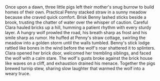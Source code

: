Once upon a dawn, three little pigs left their mother's snug burrow to build homes of their own.
Practical Penny stacked straw in a sunny meadow because she craved quick comfort.
Brisk Benny lashed sticks beside a brook, trusting the chatter of water over the whisper of caution.
Careful Clara hauled bricks up a hill, humming a patient rhythm with every sturdy layer.
A hungry wolf prowled the road, his breath sharp as frost and his smile sharp as rumor.
He huffed at Penny's straw cottage, swirling the meadow into a golden storm until the walls tumbled.
Benny's stick lodge rattled like bones in the wind before the wolf's roar shattered it to splinters.
Clara opened her brick door, welcomed her trembling siblings, and faced the wolf with a calm stare.
The wolf's gusts broke against the brick house like waves on a cliff, and exhaustion drained his menace.
Together the pigs brewed turnip stew, sharing slow laughter that warmed the wolf into a weary truce.
